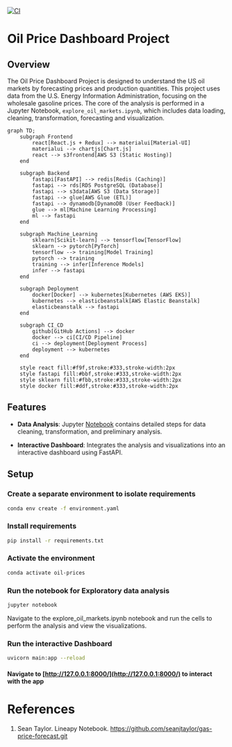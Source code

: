 [![CI](https://github.com/LNshuti/oil-price-dashboard/actions/workflows/ci.yml/badge.svg)](https://github.com/LNshuti/oil-price-dashboard/actions/workflows/ci.yml)

# Oil Price Dashboard Project

## Overview

The Oil Price Dashboard Project is designed to understand the US oil markets by forecasting prices and production quantities. This project uses data from the U.S. Energy Information Administration, focusing on the wholesale gasoline prices. The core of the analysis is performed in a Jupyter Notebook, `explore_oil_markets.ipynb`, which includes data loading, cleaning, transformation, forecasting and visualization.

```mermaid
graph TD;
    subgraph Frontend
        react[React.js + Redux] --> materialui[Material-UI]
        materialui --> chartjs[Chart.js]
        react --> s3frontend[AWS S3 (Static Hosting)]
    end

    subgraph Backend
        fastapi[FastAPI] --> redis[Redis (Caching)]
        fastapi --> rds[RDS PostgreSQL (Database)]
        fastapi --> s3data[AWS S3 (Data Storage)]
        fastapi --> glue[AWS Glue (ETL)]
        fastapi --> dynamodb[DynamoDB (User Feedback)]
        glue --> ml[Machine Learning Processing]
        ml --> fastapi
    end

    subgraph Machine_Learning
        sklearn[Scikit-learn] --> tensorflow[TensorFlow]
        sklearn --> pytorch[PyTorch]
        tensorflow --> training[Model Training]
        pytorch --> training
        training --> infer[Inference Models]
        infer --> fastapi
    end

    subgraph Deployment
        docker[Docker] --> kubernetes[Kubernetes (AWS EKS)]
        kubernetes --> elasticbeanstalk[AWS Elastic Beanstalk]
        elasticbeanstalk --> fastapi
    end

    subgraph CI_CD
        github[GitHub Actions] --> docker
        docker --> ci[CI/CD Pipeline]
        ci --> deployment[Deployment Process]
        deployment --> kubernetes
    end

    style react fill:#f9f,stroke:#333,stroke-width:2px
    style fastapi fill:#bbf,stroke:#333,stroke-width:2px
    style sklearn fill:#fbb,stroke:#333,stroke-width:2px
    style docker fill:#ddf,stroke:#333,stroke-width:2px
```

## Features

- **Data Analysis**: Jupyter [Notebook]("https://github.com/LNshuti/oil-price-dashboard/blob/main/'explore_oil_markets.ipynb'") contains detailed steps for data cleaning, transformation, and preliminary analysis. 

- **Interactive Dashboard**: Integrates the analysis and visualizations into an interactive dashboard using FastAPI.

## Setup

### Create a separate environment to isolate requirements
```bash
conda env create -f environment.yaml
```

### Install requirements

```bash
pip install -r requirements.txt
```

### Activate the environment
```bash
conda activate oil-prices
```
### Run the notebook for Exploratory data analysis
```bash
jupyter notebook
```
Navigate to the explore_oil_markets.ipynb notebook and run the cells to perform the analysis and view the visualizations.

### Run the interactive Dashboard
```bash
uvicorn main:app --reload
```
#### Navigate to [http://127.0.0.1:8000/](http://127.0.0.1:8000/) to interact with the app

# References 
1. Sean Taylor. Lineapy Notebook. https://github.com/seanjtaylor/gas-price-forecast.git
